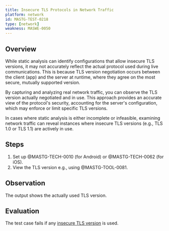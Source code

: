 ```yaml
---
title: Insecure TLS Protocols in Network Traffic
platform: network
id: MASTG-TEST-0218
type: [network]
weakness: MASWE-0050
---
```


## Overview

While static analysis can identify configurations that allow insecure TLS versions, it may not accurately reflect the actual protocol used during live communications. This is because TLS version negotiation occurs between the client (app) and the server at runtime, where they agree on the most secure, mutually supported version.

By capturing and analyzing real network traffic, you can observe the TLS version actually negotiated and in use. This approach provides an accurate view of the protocol's security, accounting for the server's configuration, which may enforce or limit specific TLS versions.

In cases where static analysis is either incomplete or infeasible, examining network traffic can reveal instances where insecure TLS versions (e.g., TLS 1.0 or TLS 1.1) are actively in use.

## Steps

1. Set up @MASTG-TECH-0010 (for Android) or @MASTG-TECH-0062 (for iOS).
2. View the TLS version e.g., using @MASTG-TOOL-0081.

## Observation

The output shows the actually used TLS version.

## Evaluation

The test case fails if any [insecure TLS version](https://mas.owasp.org/MASTG/0x04f-Testing-Network-Communication/#recommended-tls-settings) is used.
